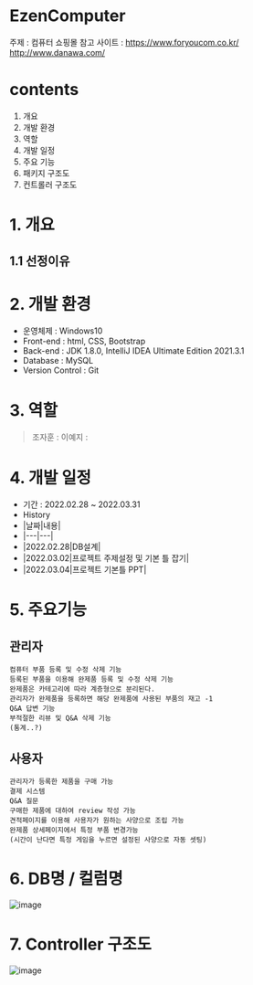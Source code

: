 # EzenComputer<br>
주제 : 컴퓨터 쇼핑몰
참고 사이트 :   https://www.foryoucom.co.kr/ <br> http://www.danawa.com/

# contents
1. 개요
2. 개발 환경
3. 역할
4. 개발 일정
5. 주요 기능
6. 패키지 구조도
7. 컨트롤러 구조도

# 1. 개요

## 1.1 선정이유

# 2. 개발 환경
+ 운영체제 : Windows10
+ Front-end : html, CSS, Bootstrap
+ Back-end : JDK 1.8.0, IntelliJ IDEA Ultimate Edition 2021.3.1
+ Database : MySQL
+ Version Control : Git

# 3. 역할
> 조자훈 : 
> 이예지 : 

# 4. 개발 일정
+ 기간 : 2022.02.28 ~ 2022.03.31
+ History
+ |날짜|내용|
+ |---|---|
+ |2022.02.28|DB설계|
+ |2022.03.02|프로젝트 주제설정 및 기본 틀 잡기|
+ |2022.03.04|프로젝트 기본틀 PPT|

# 5. 주요기능
## 관리자
```
컴퓨터 부품 등록 및 수정 삭제 기능
등록된 부품을 이용해 완제품 등록 및 수정 삭제 기능
완제품은 카테고리에 따라 계층형으로 분리된다.
관리자가 완제품을 등록하면 해당 완제품에 사용된 부품의 재고 -1
Q&A 답변 기능
부적절한 리뷰 및 Q&A 삭제 기능
(통계..?)
```

## 사용자
```
관리자가 등록한 제품을 구매 가능
결제 시스템
Q&A 질문
구매한 제품에 대하여 review 작성 가능
견적페이지를 이용해 사용자가 원하는 사양으로 조립 가능
완제품 상세페이지에서 특정 부품 변경가능
(시간이 난다면 특정 게임을 누르면 설정된 사양으로 자동 셋팅)
```

# 6. DB명 / 컬럼명
![image]()

# 7. Controller 구조도
![image]()




